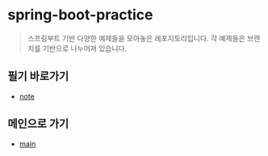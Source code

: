 # spring-boot-practice
> 스프링부트 기반 다양한 예제들을 모아놓은 레포지토리입니다. 
> 각 예제들은 브랜치를 기반으로 나누어져 있습니다.

## 필기 바로가기
- [note](https://github.com/mmtos/spring-boot-practice/tree/cache/src/main/resources/note/cache)

## 메인으로 가기
- [main](https://github.com/mmtos/spring-boot-practice)
